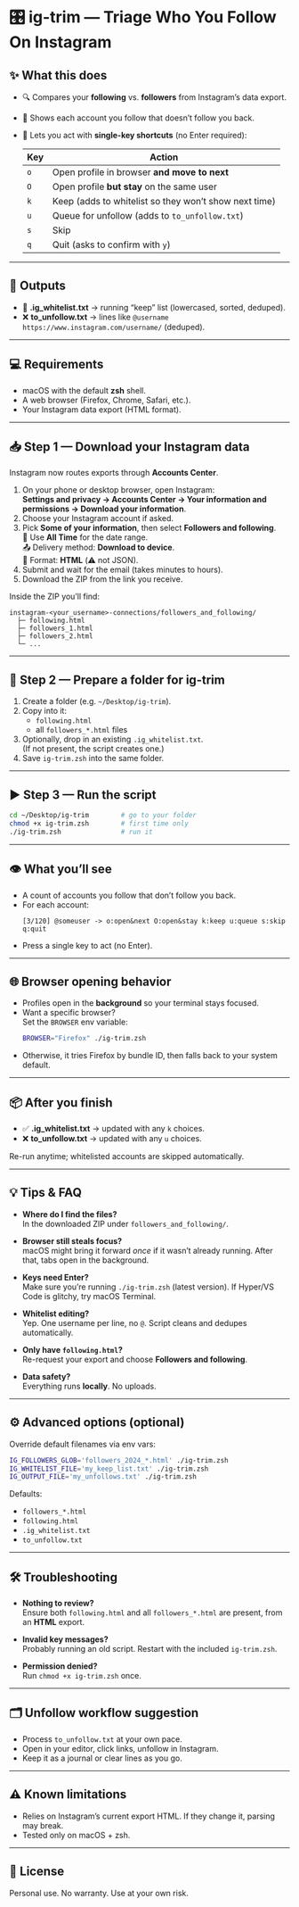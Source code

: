 # 🎛️ ig-trim — Triage Who You Follow On Instagram

## ✨ What this does
- 🔍 Compares your **following** vs. **followers** from Instagram’s data export.
- 👀 Shows each account you follow that doesn’t follow you back.
- 🎹 Lets you act with **single-key shortcuts** (no Enter required):

  | Key | Action |
  |-----|--------|
  | `o` | Open profile in browser **and move to next** |
  | `O` | Open profile **but stay** on the same user |
  | `k` | Keep (adds to whitelist so they won’t show next time) |
  | `u` | Queue for unfollow (adds to `to_unfollow.txt`) |
  | `s` | Skip |
  | `q` | Quit (asks to confirm with `y`) |

---

## 📂 Outputs
- 📝 **.ig_whitelist.txt** → running “keep” list (lowercased, sorted, deduped).
- ❌ **to_unfollow.txt** → lines like `@username https://www.instagram.com/username/` (deduped).

---

## 💻 Requirements
- macOS with the default **zsh** shell.
- A web browser (Firefox, Chrome, Safari, etc.).
- Your Instagram data export (HTML format).

---

## 📥 Step 1 — Download your Instagram data
Instagram now routes exports through **Accounts Center**.

1. On your phone or desktop browser, open Instagram:  
   **Settings and privacy → Accounts Center → Your information and permissions → Download your information**.
2. Choose your Instagram account if asked.
3. Pick **Some of your information**, then select **Followers and following**.  
   📅 Use **All Time** for the date range.  
   📤 Delivery method: **Download to device**.  
   📄 Format: **HTML** (⚠️ not JSON).
4. Submit and wait for the email (takes minutes to hours).
5. Download the ZIP from the link you receive.

Inside the ZIP you’ll find:
```
instagram-<your_username>-connections/followers_and_following/
  ├─ following.html
  ├─ followers_1.html
  ├─ followers_2.html
  └─ ...
```

---

## 📂 Step 2 — Prepare a folder for ig-trim
1. Create a folder (e.g. `~/Desktop/ig-trim`).
2. Copy into it:
   - `following.html`
   - all `followers_*.html` files
3. Optionally, drop in an existing `.ig_whitelist.txt`.  
   (If not present, the script creates one.)
4. Save `ig-trim.zsh` into the same folder.

---

## ▶️ Step 3 — Run the script
```bash
cd ~/Desktop/ig-trim        # go to your folder
chmod +x ig-trim.zsh        # first time only
./ig-trim.zsh               # run it
```

---

## 👁️ What you’ll see
- A count of accounts you follow that don’t follow you back.
- For each account:
  ```
  [3/120] @someuser -> o:open&next O:open&stay k:keep u:queue s:skip q:quit
  ```
- Press a single key to act (no Enter).

---

## 🌐 Browser opening behavior
- Profiles open in the **background** so your terminal stays focused.
- Want a specific browser?  
  Set the `BROWSER` env variable:
  ```bash
  BROWSER="Firefox" ./ig-trim.zsh
  ```
- Otherwise, it tries Firefox by bundle ID, then falls back to your system default.

---

## 📦 After you finish
- ✅ **.ig_whitelist.txt** → updated with any `k` choices.
- ❌ **to_unfollow.txt** → updated with any `u` choices.

Re-run anytime; whitelisted accounts are skipped automatically.

---

## 💡 Tips & FAQ
- **Where do I find the files?**  
  In the downloaded ZIP under `followers_and_following/`.

- **Browser still steals focus?**  
  macOS might bring it forward *once* if it wasn’t already running. After that, tabs open in the background.

- **Keys need Enter?**  
  Make sure you’re running `./ig-trim.zsh` (latest version). If Hyper/VS Code is glitchy, try macOS Terminal.

- **Whitelist editing?**  
  Yep. One username per line, no `@`. Script cleans and dedupes automatically.

- **Only have `following.html`?**  
  Re-request your export and choose **Followers and following**.

- **Data safety?**  
  Everything runs **locally**. No uploads.

---

## ⚙️ Advanced options (optional)
Override default filenames via env vars:

```bash
IG_FOLLOWERS_GLOB='followers_2024_*.html' ./ig-trim.zsh
IG_WHITELIST_FILE='my_keep_list.txt' ./ig-trim.zsh
IG_OUTPUT_FILE='my_unfollows.txt' ./ig-trim.zsh
```

Defaults:
- `followers_*.html`
- `following.html`
- `.ig_whitelist.txt`
- `to_unfollow.txt`

---

## 🛠 Troubleshooting
- **Nothing to review?**  
  Ensure both `following.html` and all `followers_*.html` are present, from an **HTML** export.

- **Invalid key messages?**  
  Probably running an old script. Restart with the included `ig-trim.zsh`.

- **Permission denied?**  
  Run `chmod +x ig-trim.zsh` once.

---

## 🗂 Unfollow workflow suggestion
- Process `to_unfollow.txt` at your own pace.  
- Open in your editor, click links, unfollow in Instagram.  
- Keep it as a journal or clear lines as you go.

---

## ⚠️ Known limitations
- Relies on Instagram’s current export HTML. If they change it, parsing may break.
- Tested only on macOS + zsh.

---

## 📜 License
Personal use. No warranty. Use at your own risk.
